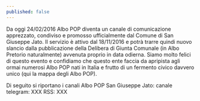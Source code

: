 ```yaml
---
published: false
---
```



Da oggi 24/02/2016 Albo POP diventa un canale di comunicazione apprezzato, condiviso e promosso ufficialmente dal Comune di San Giuseppe Jato. Il servizio è attivo dal 18/11/2016 e potrà trarre quindi nuovo slancio dalla pubblicazione della Delibera di Giunta Comunale (in Albo Pretorio naturalmente) avvenuta proprio in data odierna. Siamo molto felici di questo evento e confidiamo che questo ente faccia da apripista agli ormai numerosi Albo POP nati in Italia e frutto di un fermento civico davvero unico (qui la mappa degli Albo POP). 

Di seguito si riportano i canali Albo POP San Giuseppe Jato:
canale telegram: XXX
RSS: XXX


